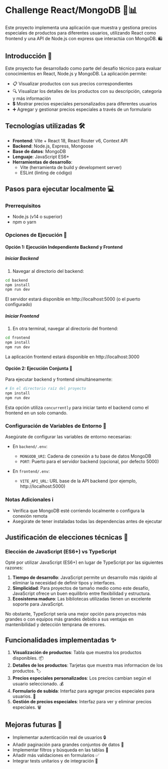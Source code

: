 # Challenge React/MongoDB 🚀📊

Este proyecto implementa una aplicación que muestra y gestiona precios especiales de productos para diferentes usuarios, utilizando React como frontend y una API de Node.js con express que interactúa con MongoDB. 🛍️

## Introducción 🌟

Este proyecto fue desarrollado como parte del desafío técnico para evaluar conocimientos en React, Node.js y MongoDB. La aplicación permite:

- 📋 Visualizar productos con sus precios correspondientes
- 🔍 Visualizar los detalles de los productos con su descripción, categoría y más información
- 💲 Mostrar precios especiales personalizados para diferentes usuarios
- ➕ Agregar y gestionar precios especiales a través de un formulario

## Tecnologías utilizadas 🛠️

- **Frontend**: Vite + React 18, React Router v6, Context API
- **Backend**: Node.js, Express, Mongoose
- **Base de datos**: MongoDB
- **Lenguaje**: JavaScript ES6+
- **Herramientas de desarrollo**:
  - Vite (herramienta de build y development server)
  - ESLint (linting de código)

## Pasos para ejecutar localmente 💻

### Prerrequisitos
- Node.js (v14 o superior)
- npm o yarn

### Opciones de Ejecución 🚦

#### Opción 1: Ejecución Independiente Backend y Frontend

##### Iniciar Backend
1. Navegar al directorio del backend:
```bash
cd backend
npm install
npm run dev
```
El servidor estará disponible en http://localhost:5000 (o el puerto configurado)

##### Iniciar Frontend
1. En otra terminal, navegar al directorio del frontend:
```bash
cd frontend
npm install
npm run dev
```
La aplicación frontend estará disponible en http://localhost:3000

#### Opción 2: Ejecución Conjunta 🔄
Para ejecutar backend y frontend simultáneamente:

```bash
# En el directorio raíz del proyecto
npm install
npm run dev
```

Esta opción utiliza `concurrently` para iniciar tanto el backend como el frontend en un solo comando.

### Configuración de Variables de Entorno 🔐

Asegúrate de configurar las variables de entorno necesarias:

- En `backend/.env`:
  - `MONGODB_URI`: Cadena de conexión a tu base de datos MongoDB
  - `PORT`: Puerto para el servidor backend (opcional, por defecto 5000)

- En `frontend/.env`:
  - `VITE_API_URL`: URL base de la API backend (por ejemplo, http://localhost:5000)

### Notas Adicionales ℹ️
- Verifica que MongoDB esté corriendo localmente o configura la conexión remota
- Asegúrate de tener instaladas todas las dependencias antes de ejecutar

## Justificación de elecciones técnicas 🤔

### Elección de JavaScript (ES6+) vs TypeScript

Opté por utilizar JavaScript (ES6+) en lugar de TypeScript por las siguientes razones:

1. **Tiempo de desarrollo**: JavaScript permite un desarrollo más rápido al eliminar la necesidad de definir tipos y interfaces.
2. **Simplicidad**: Para proyectos de tamaño medio como este desafío, JavaScript ofrece un buen equilibrio entre flexibilidad y estructura.
3. **Ecosistema maduro**: Las bibliotecas utilizadas tienen un excelente soporte para JavaScript.

No obstante, TypeScript sería una mejor opción para proyectos más grandes o con equipos más grandes debido a sus ventajas en mantenibilidad y detección temprana de errores.

## Funcionalidades implementadas ✨

1. **Visualización de productos**: Tabla que muestra los productos disponibles. 📦
2. **Detalles de los productos**: Tarjetas que muestra mas informacion de los productos. 🏷️
3. **Precios especiales personalizados**: Los precios cambian según el usuario seleccionado. 💰
4. **Formulario de subida**: Interfaz para agregar precios especiales para usuarios. 📝
5. **Gestión de precios especiales**: Interfaz para ver y eliminar precios especiales. 🗑️

## Mejoras futuras 🚧

- Implementar autenticación real de usuarios 🔒
- Añadir paginación para grandes conjuntos de datos 📄
- Implementar filtros y búsqueda en las tablas 🔎
- Añadir más validaciones en formularios ✅
- Integrar tests unitarios y de integración 🧪